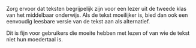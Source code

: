 <!-- @license CC0-1.0 -->

Zorg ervoor dat teksten begrijpelijk zijn voor een lezer uit de tweede klas van het middelbaar onderwijs. Als de tekst moeilijker is, bied dan ook een eenvoudig leesbare versie van de tekst aan als alternatief.

Dit is fijn voor gebruikers die moeite hebben met lezen of van wie de tekst niet hun moedertaal is.
